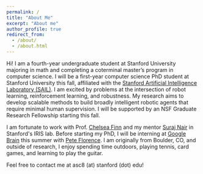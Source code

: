 ```yaml
---
permalink: /
title: "About Me"
excerpt: "About me"
author_profile: true
redirect_from: 
  - /about/
  - /about.html
---
```


Hi! I am a fourth-year undergraduate student at Stanford University majoring in math and completing a coterminal master’s program in computer science. I will be a first-year computer science PhD student at Stanford University this fall, affiliated with the [Stanford Artificial Intelligence Laboratory (SAIL)](https://ai.stanford.edu/). I am excited by problems at the intersection of robot learning, reinforcement learning, and robustness. My research aims to develop scalable methods to build broadly intelligent robotic agents that require minimal human supervision. I will be supported by an NSF Graduate Research Fellowship starting this fall.  

I am fortunate to work with Prof. [Chelsea Finn](https://ai.stanford.edu/~cbfinn/) and my mentor [Suraj Nair](https://cs.stanford.edu/~surajn/) in Stanford's IRIS lab. Before starting my PhD, I will be interning at [Google Brain](https://research.google/teams/brain/) this summer with [Pete Florence](http://www.peteflorence.com/). I am originally from Boulder, CO, and outside of research, I enjoy spending time outdoors, playing tennis, card games, and learning to play the guitar.

Feel free to contact me at asc8 (at) stanford (dot) edu!
